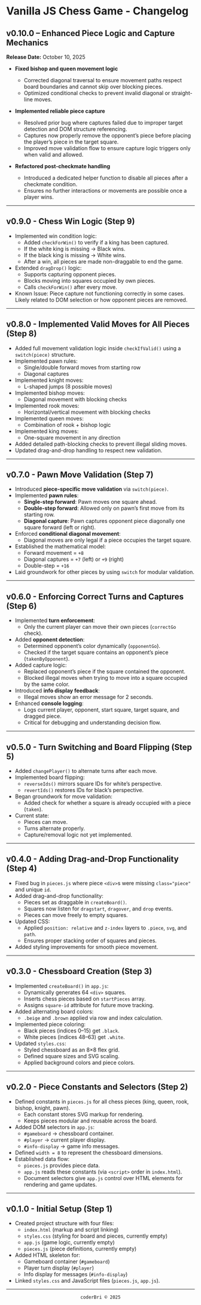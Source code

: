 # Vanilla JS Chess Game - Changelog

## v0.10.0 – Enhanced Piece Logic and Capture Mechanics
**Release Date:** October 10, 2025  

- **Fixed bishop and queen movement logic**
  - Corrected diagonal traversal to ensure movement paths respect board boundaries and cannot skip over blocking pieces.
  - Optimized conditional checks to prevent invalid diagonal or straight-line moves.

- **Implemented reliable piece capture**
  - Resolved prior bug where captures failed due to improper target detection and DOM structure referencing.
  - Captures now properly remove the opponent’s piece before placing the player’s piece in the target square.
  - Improved move validation flow to ensure capture logic triggers only when valid and allowed.

- **Refactored post-checkmate handling**
  - Introduced a dedicated helper function to disable all pieces after a checkmate condition.
  - Ensures no further interactions or movements are possible once a player wins.

---

## v0.9.0 - Chess Win Logic (Step 9)
- Implemented win condition logic:
  - Added `checkForWin()` to verify if a king has been captured.
  - If the white king is missing → Black wins.
  - If the black king is missing → White wins.
  - After a win, all pieces are made non-draggable to end the game.
- Extended `dragDrop()` logic:
  - Supports capturing opponent pieces.
  - Blocks moving into squares occupied by own pieces.
  - Calls `checkForWin()` after every move.
- Known Issue: Piece capture not functioning correctly in some cases. Likely related to DOM selection or how opponent pieces are removed.

---

## v0.8.0 - Implemented Valid Moves for All Pieces (Step 8)
- Added full movement validation logic inside `checkIfValid()` using a `switch(piece)` structure.
- Implemented pawn rules:
  - Single/double forward moves from starting row
  - Diagonal captures
- Implemented knight moves:
  - L-shaped jumps (8 possible moves)
- Implemented bishop moves:
  - Diagonal movement with blocking checks
- Implemented rook moves:
  - Horizontal/vertical movement with blocking checks
- Implemented queen moves:
  - Combination of rook + bishop logic
- Implemented king moves:
  - One-square movement in any direction
- Added detailed path-blocking checks to prevent illegal sliding moves.
- Updated drag-and-drop handling to respect new validation.

---

## v0.7.0 - Pawn Move Validation (Step 7)
- Introduced **piece-specific move validation** via `switch(piece)`.
- Implemented **pawn rules**:
  - **Single-step forward**: Pawn moves one square ahead.
  - **Double-step forward**: Allowed only on pawn’s first move from its starting row.
  - **Diagonal capture**: Pawn captures opponent piece diagonally one square forward (left or right).
- Enforced **conditional diagonal movement**:
  - Diagonal moves are only legal if a piece occupies the target square.
- Established the mathematical model:
  - Forward movement = `+8`
  - Diagonal captures = `+7` (left) or `+9` (right)
  - Double-step = `+16`
- Laid groundwork for other pieces by using `switch` for modular validation.

---

## v0.6.0 - Enforcing Correct Turns and Captures (Step 6)
- Implemented **turn enforcement**:
  - Only the current player can move their own pieces (`correctGo` check).
- Added **opponent detection**:
  - Determined opponent’s color dynamically (`opponentGo`).
  - Checked if the target square contains an opponent’s piece (`takenByOpponent`).
- Added capture logic:
  - Replaced opponent’s piece if the square contained the opponent.
  - Blocked illegal moves when trying to move into a square occupied by the same color.
- Introduced **info display feedback**:
  - Illegal moves show an error message for 2 seconds.
- Enhanced **console logging**:
  - Logs current player, opponent, start square, target square, and dragged piece.
  - Critical for debugging and understanding decision flow.

---

## v0.5.0 - Turn Switching and Board Flipping (Step 5)
- Added `changePlayer()` to alternate turns after each move.
- Implemented board flipping:
  - `reverseIds()` mirrors square IDs for white’s perspective.
  - `revertIds()` restores IDs for black’s perspective.
- Began groundwork for move validation:
  - Added check for whether a square is already occupied with a piece (`taken`).
- Current state:
  - Pieces can move.
  - Turns alternate properly.
  - Capture/removal logic not yet implemented.

---

## v0.4.0 - Adding Drag-and-Drop Functionality (Step 4)

- Fixed bug in `pieces.js` where piece `<div>`s were missing `class="piece"` and unique `id`.
- Added drag-and-drop functionality:
  - Pieces set as draggable in `createBoard()`.
  - Squares now listen for `dragstart`, `dragover`, and `drop` events.
  - Pieces can move freely to empty squares.
- Updated CSS:
  - Applied `position: relative` and `z-index` layers to `.piece`, `svg`, and `path`.
  - Ensures proper stacking order of squares and pieces.
- Added styling improvements for smooth piece movement.

---

## v0.3.0 - Chessboard Creation (Step 3)
- Implemented `createBoard()` in `app.js`:
  - Dynamically generates 64 `<div>` squares.
  - Inserts chess pieces based on `startPieces` array.
  - Assigns `square-id` attribute for future move tracking.
- Added alternating board colors:
  - `.beige` and `.brown` applied via row and index calculation.
- Implemented piece coloring:
  - Black pieces (indices 0–15) get `.black`.
  - White pieces (indices 48–63) get `.white`.
- Updated `styles.css`:
  - Styled chessboard as an 8×8 flex grid.
  - Defined square sizes and SVG scaling.
  - Applied background colors and piece colors.

---

## v0.2.0 - Piece Constants and Selectors (Step 2)
- Defined constants in `pieces.js` for all chess pieces (king, queen, rook, bishop, knight, pawn).
  - Each constant stores SVG markup for rendering.
  - Keeps pieces modular and reusable across the board.
- Added DOM selectors in `app.js`:
  - `#gameboard` → chessboard container.
  - `#player` → current player display.
  - `#info-display` → game info messages.
- Defined `width = 8` to represent the chessboard dimensions.
- Established data flow:  
  - `pieces.js` provides piece data.  
  - `app.js` reads these constants (via `<script>` order in `index.html`).  
  - Document selectors give `app.js` control over HTML elements for rendering and game updates.

---

## v0.1.0 - Initial Setup (Step 1)
- Created project structure with four files: 
  - `index.html` (markup and script linking)
  - `styles.css` (styling for board and pieces, currently empty)
  - `app.js` (game logic, currently empty)
  - `pieces.js` (piece definitions, currently empty)
- Added HTML skeleton for:
  - Gameboard container (`#gameboard`)
  - Player turn display (`#player`)
  - Info display for messages (`#info-display`)
- Linked `styles.css` and JavaScript files (`pieces.js`, `app.js`).

---


<section align="center">
  <code>coderBri © 2025</code>
</section>
